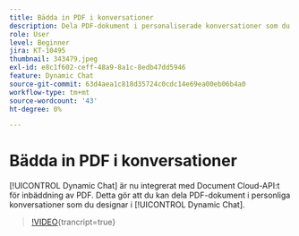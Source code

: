 ```yaml
---
title: Bädda in PDF i konversationer
description: Dela PDF-dokument i personaliserade konversationer som du designar i Dynamic Chat.
role: User
level: Beginner
jira: KT-10495
thumbnail: 343479.jpeg
exl-id: e8c1f602-ceff-48a9-8a1c-8edb47dd5946
feature: Dynamic Chat
source-git-commit: 63d4aea1c818d35724c0cdc14e69ea00eb06b4a0
workflow-type: tm+mt
source-wordcount: '43'
ht-degree: 0%

---
```


# Bädda in PDF i konversationer

[!UICONTROL Dynamic Chat] är nu integrerat med Document Cloud-API:t för inbäddning av PDF. Detta gör att du kan dela PDF-dokument i personliga konversationer som du designar i [!UICONTROL Dynamic Chat].

>[!VIDEO](https://video.tv.adobe.com/v/343479/?quality=12&learn=on){trancript=true}

